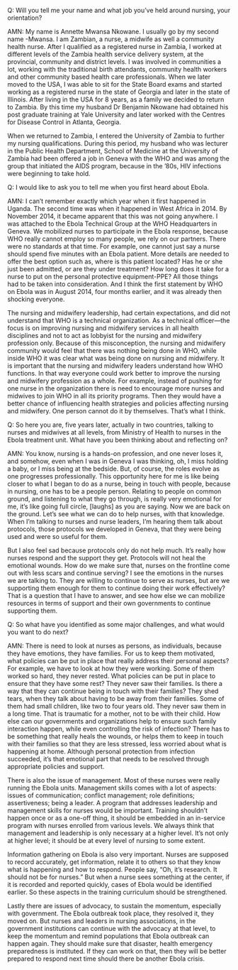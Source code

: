 Q: Will you tell me your name and what job you’ve held around nursing, your orientation?

AMN: My name is Annette Mwansa Nkowane. I usually go by my second name -Mwansa. I am Zambian, a nurse, a midwife as well a community health nurse. After I qualified as a registered nurse in Zambia, I worked at different levels of the Zambia health service delivery system, at the provincial, community and district levels. I was involved in communities a lot, working with the traditional birth attendants, community health workers and other community based health care professionals.  When we later moved to the USA, I was able to sit for the State Board exams and started working as a registered nurse in the state of Georgia and later in the state of Illinois. After living in the USA for 8 years, as a family we decided to return to Zambia. By this time my husband Dr Benjamin Nkowane had obtained his post graduate training at Yale University and later worked with the Centres for Disease Control in Atlanta, Georgia.

When we returned to Zambia, I entered the University of Zambia to further my nursing qualifications. During this period, my husband who was lecturer in the Public Health Department, School of Medicine at the University of Zambia had been offered a job in Geneva with the WHO and was among the group that initiated the AIDS program, because in the ’80s, HIV infections were beginning to take hold.

Q: I would like to ask you to tell me when you first heard about Ebola.

AMN: I can’t remember exactly which year when it first happened in Uganda.  The second time was when it happened in West Africa in 2014. By November 2014, it became apparent that this was not going anywhere.  I was attached to the Ebola Technical Group at the WHO Headquarters in Geneva.  We mobilized nurses to participate in the Ebola response, because WHO really cannot employ so many people, we rely on our partners.  There were no standards at that time. For example, one cannot just say a nurse should spend five minutes with an Ebola patient. More details are needed to offer the best option such as, where is this patient located? Has he or she just been admitted, or are they under treatment? How long does it take for a nurse to put on the personal protective equipment-PPE? All those things had to be taken into consideration.  And I think the first statement by WHO on Ebola was in August 2014, four months earlier, and it was already then shocking everyone.

The nursing and midwifery leadership, had certain expectations, and did not understand that WHO is a technical organization. As a technical officer—the focus is on improving nursing and midwifery services in all health disciplines and not to act as lobbyist for the nursing and midwifery profession only. Because of this misconception, the nursing and midwifery community would feel that there was nothing being done in WHO, while inside WHO it was clear what was being done on nursing and midwifery. It is important that the nursing and midwifery leaders understand how WHO functions. In that way everyone could work better to improve the nursing and midwifery profession as a whole. For example, instead of pushing for one nurse in the organization there is need to encourage more nurses and midwives to join WHO in all its priority programs. Then they would have a better chance of influencing health strategies and policies affecting nursing and midwifery. One person cannot do it by themselves. That’s what I think.

Q: So here you are, five years later, actually in two countries, talking to nurses and midwives at all levels, from Ministry of Health to nurses in the Ebola treatment unit. What have you been thinking about and reflecting on?

AMN: You know, nursing is a hands-on profession, and one never loses it, and somehow, even when I was in Geneva I was thinking, oh, I miss holding a baby, or I miss being at the bedside. But, of course, the roles evolve as one progresses professionally. This opportunity here for me is like being closer to what I began to do as a nurse, being in touch with people, because in nursing, one has to be a people person. Relating to people on common ground, and listening to what they go through, is really very emotional for me, it’s like going full circle, [laughs] as you are saying. Now we are back on the ground. Let’s see what we can do to help nurses, with that knowledge. When I’m talking to nurses and nurse leaders, I’m hearing them talk about protocols, those protocols we developed in Geneva, that they were being used and were so useful for them.

But I also feel sad because protocols only do not help much. It’s really how nurses respond and the support they get. Protocols will not heal the emotional wounds.  How do we make sure that, nurses on the frontline come out with less scars and continue serving? I see the emotions in the nurses we are talking to. They are willing to continue to serve as nurses, but are we supporting them enough for them to continue doing their work effectively? That is a question that I have to answer, and see how else we can mobilize resources in terms of support and their own governments to continue supporting them.

Q: So what have you identified as some major challenges, and what would you want to do next?

AMN: There is need to look at nurses as persons, as individuals, because they have emotions, they have families. For us to keep them motivated, what policies can be put in place that really address their personal aspects? For example, we have to look at how they were working. Some of them worked so hard, they never rested. What policies can be put in place to ensure that they have some rest? They never saw their families. Is there a way that they can continue being in touch with their families? They shed tears, when they talk about having to be away from their families. Some of them had small children, like two to four years old. They never saw them in a long time. That is traumatic for a mother, not to be with their child. How else can our governments and organizations help to ensure such family interaction happen, while even controlling the risk of infection? There has to be something that really heals the wounds, or helps them to keep in touch with their families so that they are less stressed, less worried about what is happening at home. Although personal protection from infection succeeded, it’s that emotional part that needs to be resolved through appropriate policies and support.

There is also the issue of management.  Most of these nurses were really running the Ebola units. Management skills comes with a lot of aspects: issues of communication; conflict management; role definitions; assertiveness; being a leader. A program that addresses leadership and management skills for nurses would be important. Training shouldn’t happen once or as a one-off thing, it should be embedded in an in-service program with nurses enrolled from various levels. We always think that management and leadership is only necessary at a higher level. It’s not only at higher level; it should be at every level of nursing to some extent.

Information gathering on Ebola is also very important. Nurses are supposed to record accurately, get information, relate it to others so that they know what is happening and how to respond. People say, “Oh, it’s research. It should not be for nurses.”  But when a nurse sees something at the center, if it is recorded and reported quickly, cases of Ebola would be identified earlier. So these aspects in the training curriculum should be strengthened.

Lastly there are issues of advocacy, to sustain the momentum, especially with government. The Ebola outbreak took place, they resolved it, they moved on. But nurses and leaders in nursing associations, in the government institutions can continue with the advocacy at that level, to keep the momentum and remind populations that Ebola outbreak can happen again. They should make sure that disaster, health emergency preparedness is instituted. If they can work on that, then they will be better prepared to respond next time should there be another Ebola crisis.
